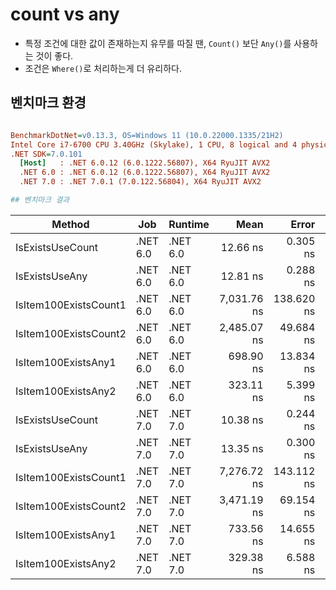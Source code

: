 # count vs any

- 특정 조건에 대한 값이 존재하는지 유무를 따질 땐, `Count()` 보단 `Any()`를 사용하는 것이 좋다.
- 조건은 `Where()`로 처리하는게 더 유리하다.

## 벤치마크 환경
``` ini

BenchmarkDotNet=v0.13.3, OS=Windows 11 (10.0.22000.1335/21H2)
Intel Core i7-6700 CPU 3.40GHz (Skylake), 1 CPU, 8 logical and 4 physical cores
.NET SDK=7.0.101
  [Host]   : .NET 6.0.12 (6.0.1222.56807), X64 RyuJIT AVX2
  .NET 6.0 : .NET 6.0.12 (6.0.1222.56807), X64 RyuJIT AVX2
  .NET 7.0 : .NET 7.0.1 (7.0.122.56804), X64 RyuJIT AVX2

## 벤치마크 결과
```
|                Method |      Job |  Runtime |        Mean |      Error |     StdDev |      Median |   Gen0 | Allocated |
|---------------------- |--------- |--------- |------------:|-----------:|-----------:|------------:|-------:|----------:|
|      IsExistsUseCount | .NET 6.0 | .NET 6.0 |    12.66 ns |   0.305 ns |   0.889 ns |    12.39 ns |      - |         - |
|        IsExistsUseAny | .NET 6.0 | .NET 6.0 |    12.81 ns |   0.288 ns |   0.413 ns |    12.78 ns |      - |         - |
| IsItem100ExistsCount1 | .NET 6.0 | .NET 6.0 | 7,031.76 ns | 138.620 ns | 198.804 ns | 7,025.99 ns | 0.0076 |      32 B |
| IsItem100ExistsCount2 | .NET 6.0 | .NET 6.0 | 2,485.07 ns |  49.684 ns |  72.826 ns | 2,463.69 ns | 0.0114 |      48 B |
|   IsItem100ExistsAny1 | .NET 6.0 | .NET 6.0 |   698.90 ns |  13.834 ns |  20.706 ns |   695.52 ns | 0.0076 |      32 B |
|   IsItem100ExistsAny2 | .NET 6.0 | .NET 6.0 |   323.11 ns |   5.399 ns |   6.428 ns |   324.02 ns | 0.0114 |      48 B |
|      IsExistsUseCount | .NET 7.0 | .NET 7.0 |    10.38 ns |   0.244 ns |   0.358 ns |    10.45 ns |      - |         - |
|        IsExistsUseAny | .NET 7.0 | .NET 7.0 |    13.35 ns |   0.300 ns |   0.613 ns |    13.25 ns |      - |         - |
| IsItem100ExistsCount1 | .NET 7.0 | .NET 7.0 | 7,276.72 ns | 143.112 ns | 218.547 ns | 7,234.79 ns | 0.0076 |      32 B |
| IsItem100ExistsCount2 | .NET 7.0 | .NET 7.0 | 3,471.19 ns |  69.154 ns |  67.918 ns | 3,484.87 ns | 0.0114 |      48 B |
|   IsItem100ExistsAny1 | .NET 7.0 | .NET 7.0 |   733.56 ns |  14.655 ns |  21.018 ns |   725.20 ns | 0.0076 |      32 B |
|   IsItem100ExistsAny2 | .NET 7.0 | .NET 7.0 |   329.38 ns |   6.588 ns |   7.586 ns |   331.38 ns | 0.0114 |      48 B |
